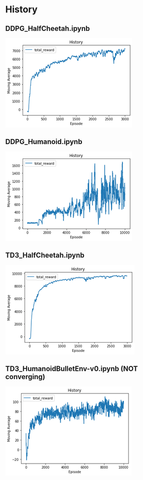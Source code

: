# History

## DDPG_HalfCheetah.ipynb

![plot](./history/DDPG_HalfCheetah.png)

## DDPG_Humanoid.ipynb

![plot](./history/DDPG_Humanoid.png)

## TD3_HalfCheetah.ipynb

![plot](./history/TD3_HalfCheetah.png)

## TD3_HumanoidBulletEnv-v0.ipynb (NOT converging)

![plot](./history/TD3_HumanoidBulletEnv-v0.png)
